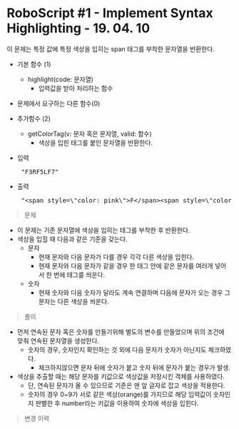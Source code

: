 # RoboScript #1 - Implement Syntax Highlighting - 19. 04. 10

이 문제는 특정 값에 특정 색상을 입히는 span 태그를 부착한 문자열을 반환한다.

- 기본 함수 (1)
  - highlight(code: 문자열)
    - 입력값을 받아 처리하는 함수
- 문제에서 요구하는 다른 함수(0)
- 추가함수 (2)
  - getColorTag(v: 문자 혹은 문자열, valid: 함수)
    - 색상을 입힌 태그를 붙인 문자열을 반환한다.

- 입력
  <pre> "F3RF5LF7" </pre>
 
- 출력
  <pre> "&lt;span style=\"color: pink\"&gt;F&lt;/span&gt;&lt;span style=\"color: orange\"&gt;3&lt;/span&gt;&lt;span style=\"color: green\"&gt;R&lt;/span&gt;&lt;span style=\"color: pink\"&gt;F&lt;/span&gt;&lt;span style=\"color: orange\"&gt;5&lt;/span&gt;&lt;span style=\"color: red\"&gt;L&lt;/span&gt;&lt;span style=\"color: pink\"&gt;F&lt;/span&gt;&lt;span style=\"color: orange\"&gt;7&lt;/span&gt;" </pre>

> 문제
  - 이 문제는 기존 문자열에 색상을 입히는 태그를 부착한 후 반환한다.
  - 색상을 입힐 때 다음과 같은 기준을 갖는다.
    - 문자
      - 현재 문자와 다음 문자가 다를 경우 각각 다른 색상을 입힌다.
      - 현재 문자와 다음 문자가 같을 경우 한 태그 안에 같은 문자를 여러개 넣어서 한 번에 태그를 씌운다.
    - 숫자
      - 현재 숫자와 다음 숫자가 달라도 계속 연결하며 다음에 문자가 오는 경우 그 문자는 다른 색상을 씌운다. 


> 풀이
  - 먼저 연속된 문자 혹은 숫자를 만들기위해 별도의 변수를 만들었으며 위의 조건에 맞춰 연속된 문자열을 생성한다.
    - 숫자의 경우, 숫자인지 확인하는 것 외에 다음 문자가 숫자가 아닌지도 체크하였다.
      - 체크하지않으면 문자 뒤에 숫자가 붙고 숫자 뒤에 문자가 붙는 경우가 발생.
  - 색상을 추출할 때는 해당 문자를 키값으로 색상값을 저장시킨 객체를 사용하였다.
    - 단, 연속된 문자가 올 수 있으므로 기준은 맨 앞 글자로 잡고 색상을 적용한다.
    - 숫자의 경우 0~9가 서로 같은 색상(orange)를 가지므로 해당 입력값이 숫자인지 판별한 후 number라는 키값을 이용하여 숫자에 색상을 입힌다.

>변경 이력
